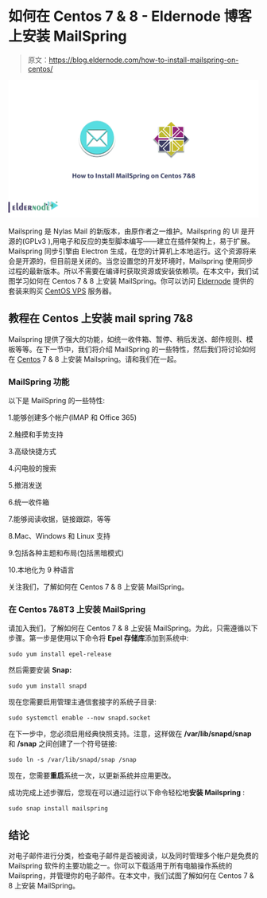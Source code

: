 # 如何在 Centos 7 & 8 - Eldernode 博客上安装 MailSpring

> 原文：<https://blog.eldernode.com/how-to-install-mailspring-on-centos/>

![How to Install MailSpring on Centos 7&8](img/c5e55ad57ca86dda0cb332578e698d99.png)

Mailspring 是 Nylas Mail 的新版本，由原作者之一维护。Mailspring 的 UI 是开源的(GPLv3 ),用电子和反应的类型脚本编写——建立在插件架构上，易于扩展。Mailspring 同步引擎由 Electron 生成，在您的计算机上本地运行。这个资源将来会是开源的，但目前是关闭的。当您设置您的开发环境时，Mailspring 使用同步过程的最新版本。所以不需要在编译时获取资源或安装依赖项。在本文中，我们试图学习如何在 Centos 7 & 8 上安装 MailSpring。你可以访问 [Eldernode](https://eldernode.com/) 提供的套装来购买 [CentOS VPS](https://eldernode.com/centos-vps/) 服务器。

## **教程在 Centos 上安装 mail spring 7&8**

Mailspring 提供了强大的功能，如统一收件箱、暂停、稍后发送、邮件规则、模板等等。在下一节中，我们将介绍 MailSpring 的一些特性，然后我们将讨论如何在 [Centos](https://blog.eldernode.com/tag/centos/) 7 & 8 上安装 Mailspring。请和我们在一起。

### **MailSpring 功能**

以下是 MailSpring 的一些特性:

1.能够创建多个帐户(IMAP 和 Office 365)

2.触摸和手势支持

3.高级快捷方式

4.闪电般的搜索

5.撤消发送

6.统一收件箱

7.能够阅读收据，链接跟踪，等等

8.Mac、Windows 和 Linux 支持

9.包括各种主题和布局(包括黑暗模式)

10.本地化为 9 种语言

关注我们，了解如何在 Centos 7 & 8 上安装 MailSpring。

### **在 Centos 7&8**T3 上安装 MailSpring

请加入我们，了解如何在 Centos 7 & 8 上安装 MailSpring。为此，只需遵循以下步骤。第一步是使用以下命令将 **Epel 存储库**添加到系统中:

```
sudo yum install epel-release
```

然后需要安装 **Snap:**

```
sudo yum install snapd
```

现在您需要启用管理主通信套接字的系统子目录:

```
sudo systemctl enable --now snapd.socket
```

在下一步中，您必须启用经典快照支持。注意，这样做在 **/var/lib/snapd/snap** 和 **/snap** 之间创建了一个符号链接:

```
sudo ln -s /var/lib/snapd/snap /snap
```

现在，您需要**重启**系统一次，以更新系统并应用更改。

成功完成上述步骤后，您现在可以通过运行以下命令轻松地**安装 Mailspring** :

```
sudo snap install mailspring
```

## 结论

对电子邮件进行分类，检查电子邮件是否被阅读，以及同时管理多个帐户是免费的 Mailspring 软件的主要功能之一。你可以下载适用于所有电脑操作系统的 Mailspring，并管理你的电子邮件。在本文中，我们试图了解如何在 Centos 7 & 8 上安装 MailSpring。